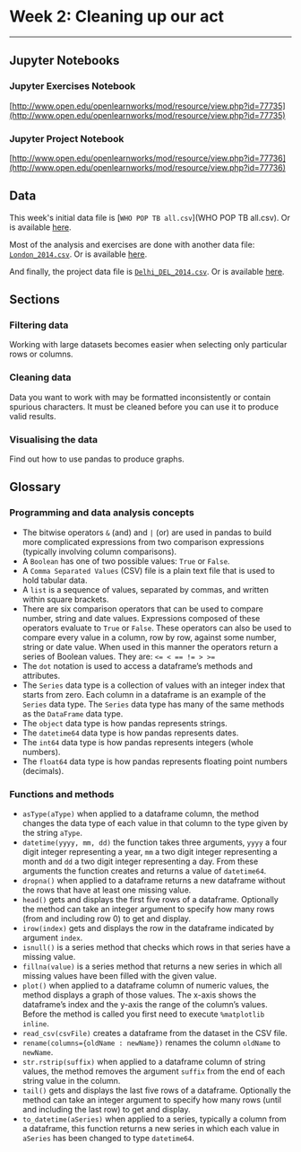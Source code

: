 # Week 2: Cleaning up our act
---

## Jupyter Notebooks

### Jupyter Exercises Notebook
[http://www.open.edu/openlearnworks/mod/resource/view.php?id=77735](http://www.open.edu/openlearnworks/mod/resource/view.php?id=77735)

### Jupyter Project Notebook
[http://www.open.edu/openlearnworks/mod/resource/view.php?id=77736](http://www.open.edu/openlearnworks/mod/resource/view.php?id=77736)


## Data
This week's initial data file is [`WHO POP TB all.csv`](WHO POP TB all.csv). Or is available [here](http://www.open.edu/openlearnworks/mod/resource/view.php?id=77753).

Most of the analysis and exercises are done with another data file: [`London_2014.csv`](London_2014.csv). Or is available [here](http://www.open.edu/openlearnworks/mod/resource/view.php?id=81241).

And finally, the project data file is [`Delhi_DEL_2014.csv`](Delhi_DEL_2014.csv). Or is available [here](http://www.open.edu/openlearncreate/mod/resource/view.php?id=127179).


## Sections

### Filtering data
Working with large datasets becomes easier when selecting only particular rows or columns.

### Cleaning data
Data you want to work with may be formatted inconsistently or contain spurious characters. It must be cleaned before you can use it to produce valid results.

### Visualising the data
Find out how to use pandas to produce graphs.


## Glossary

### Programming and data analysis concepts
* The bitwise operators `&` (and) and `|` (or) are used in pandas to build more complicated expressions from two comparison expressions (typically involving column comparisons).
* A `Boolean` has one of two possible values: `True` or `False`.
* A `Comma Separated Values` (CSV) file is a plain text file that is used to hold tabular data.
* A `list` is a sequence of values, separated by commas, and written within square brackets.
* There are six comparison operators that can be used to compare number, string and date values. Expressions composed of these operators evaluate to `True` or `False`. These operators can also be used to compare every value in a column, row by row, against some number, string or date value. When used in this manner the operators return a series of Boolean values. They are: `<= < == != > >=`
* The `dot` notation is used to access a dataframe’s methods and attributes.
* The `Series` data type is a collection of values with an integer index that starts from zero. Each column in a dataframe is an example of the `Series` data type. The `Series` data type has many of the same methods as the `DataFrame` data type.
* The `object` data type is how pandas represents strings.
* The `datetime64` data type is how pandas represents dates.
* The `int64` data type is how pandas represents integers (whole numbers).
* The `float64` data type is how pandas represents floating point numbers (decimals).

### Functions and methods
* `asType(aType)` when applied to a dataframe column, the method changes the data type of each value in that column to the type given by the string `aType`.
* `datetime(yyyy, mm, dd)` the function takes three arguments, `yyyy` a four digit integer representing a year, `mm` a two digit integer representing a month and `dd` a two digit integer representing a day. From these arguments the function creates and returns a value of `datetime64`.
* `dropna()` when applied to a dataframe returns a new dataframe without the rows that have at least one missing value.
* `head()` gets and displays the first five rows of a dataframe. Optionally the method can take an integer argument to specify how many rows (from and including row 0) to get and display.
* `irow(index)` gets and displays the row in the dataframe indicated by argument `index`.
* `isnull()` is a series method that checks which rows in that series have a missing value.
* `fillna(value)` is a series method that returns a new series in which all missing values have been filled with the given value.
* `plot()` when applied to a dataframe column of numeric values, the method displays a graph of those values. The x-axis shows the dataframe’s index and the y-axis the range of the column’s values. Before the method is called you first need to execute `%matplotlib inline`.
* `read_csv(csvFile)` creates a dataframe from the dataset in the CSV file.
* `rename(columns={oldName : newName})` renames the column `oldName` to `newName`.
* `str.rstrip(suffix)` when applied to a dataframe column of string values, the method removes the argument `suffix` from the end of each string value in the column.
* `tail()` gets and displays the last five rows of a dataframe. Optionally the method can take an integer argument to specify how many rows (until and including the last row) to get and display.
* `to_datetime(aSeries)` when applied to a series, typically a column from a dataframe, this function returns a new series in which each value in `aSeries` has been changed to type `datetime64`.

